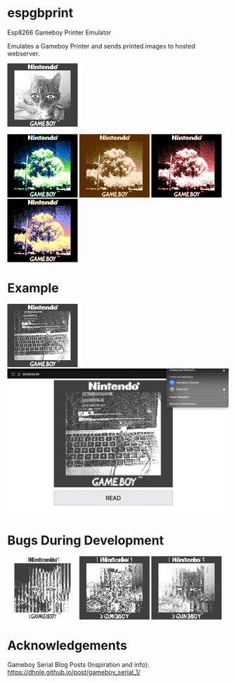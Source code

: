 # espgbprint
Esp8266 Gameboy Printer Emulator

Emulates a Gameboy Printer and sends printed images to hosted webserver.

![cat](https://github.com/Gaunsessa/espgbprint/blob/main/examples/Gameboy%20Camera%20Dump%20Test%204.png)

![color1](https://github.com/Gaunsessa/espgbprint/blob/main/examples/color.png)
![color2](https://github.com/Gaunsessa/espgbprint/blob/main/examples/color%202.png)
![color3](https://github.com/Gaunsessa/espgbprint/blob/main/examples/color%203.png)
![color4](https://github.com/Gaunsessa/espgbprint/blob/main/examples/color%204.png)

# Example

![itself](https://github.com/Gaunsessa/espgbprint/blob/main/examples/itself.png)
![usage](https://github.com/Gaunsessa/espgbprint/blob/main/examples/usage.png)

# Bugs During Development
![cat](https://github.com/Gaunsessa/espgbprint/blob/main/examples/Gameboy%20Camera%20Dump%20Test.png)
![cat](https://github.com/Gaunsessa/espgbprint/blob/main/examples/Gameboy%20Camera%20Dump%20Test%202.png)
![cat](https://github.com/Gaunsessa/espgbprint/blob/main/examples/Gameboy%20Camera%20Dump%20Test%203.png)

# Acknowledgements
Gameboy Serial Blog Posts (Inspiration and info): https://dhole.github.io/post/gameboy_serial_1/
